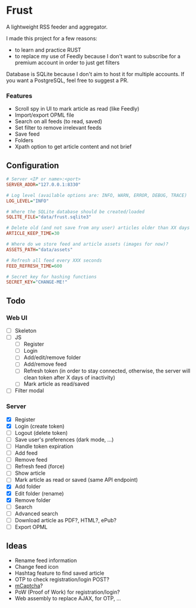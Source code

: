 # Frust

A lightweight RSS feeder and aggregator.

I made this project for a few reasons:

* to learn and practice RUST
* to replace my use of Feedly because I don't want to subscribe for a premium account in order to just get filters

Database is SQLite because I don't aim to host it for multiple accounts. If you want a PostgreSQL, feel free to suggest a PR.

### Features

* Scroll spy in UI to mark article as read (like Feedly)
* Import/export OPML file
* Search on all feeds (to read, saved)
* Set filter to remove irrelevant feeds
* Save feed
* Folders
* Xpath option to get article content and not brief

## Configuration

```ini
# Server <IP or name>:<port>
SERVER_ADDR="127.0.0.1:8330"

# Log level (available options are: INFO, WARN, ERROR, DEBUG, TRACE)
LOG_LEVEL="INFO"

# Where the SQLite database should be created/loaded
SQLITE_FILE="data/frust.sqlite3"

# Delete old (and not save from any user) articles older than XX days
ARTICLE_KEEP_TIME=30

# Where do we store feed and article assets (images for now)?
ASSETS_PATH="data/assets"

# Refresh all feed every XXX seconds
FEED_REFRESH_TIME=600

# Secret key for hashing functions
SECRET_KEY="CHANGE-ME!"
```

## Todo

### Web UI

- [ ] Skeleton
- [ ] JS
  - [ ] Register
  - [ ] Login
  - [ ] Add/edit/remove folder
  - [ ] Add/remove feed
  - [ ] Refresh token (in order to stay connected, otherwise, the server will clean token after X days of inactivity)
  - [ ] Mark article as read/saved
- [ ] Filter modal
### Server

- [x] Register
- [x] Login (create token)
- [ ] Logout (delete token)
- [ ] Save user's preferences (dark mode, ...)
- [ ] Handle token expiration
- [ ] Add feed
- [ ] Remove feed
- [ ] Refresh feed (force)
- [ ] Show article
- [ ] Mark article as read or saved (same API endpoint)
- [x] Add folder
- [x] Edit folder (rename)
- [x] Remove folder
- [ ] Search
- [ ] Advanced search
- [ ] Download article as PDF?, HTML?, ePub?
- [ ] Export OPML

## Ideas

* Rename feed information
* Change feed icon
* Hashtag feature to find saved article
* OTP to check registration/login POST?
* [mCaptcha](https://github.com/mCaptcha/mCaptcha/)?
* PoW (Proof of Work) for registration/login?
* Web assembly to replace AJAX, for OTP, ...
